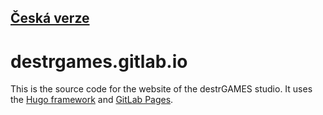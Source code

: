 [Česká verze](https://gitlab.com/destrgames/destrgames.gitlab.io/-/blob/master/README.md)
---
# destrgames.gitlab.io
This is the source code for the website of the destrGAMES studio. It uses the [Hugo framework](https://gohugo.io) and [GitLab Pages](https://docs.gitlab.com/ee/user/project/pages).
